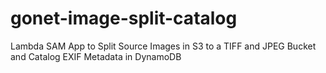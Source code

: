 # gonet-image-split-catalog

Lambda SAM App to Split Source Images in S3 to a TIFF and JPEG Bucket and Catalog EXIF Metadata in DynamoDB
